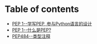 # Table of contents

* [PEP 1--学写PEP, 参与Python语言的设计](README.md)
* [PEP 1--什么是PEP?](untitled.md)
* [PEP484--类型注释](pep484-lei-xing-zhu-shi.md)

